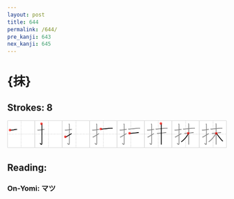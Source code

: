 ```yaml
---
layout: post
title: 644
permalink: /644/
pre_kanji: 643
nex_kanji: 645
---
```


# {抹}

## Strokes: 8

<div class="stroke"><img src="../images/E68AB9.png" /></div>

## Reading:

### On-Yomi: マツ

